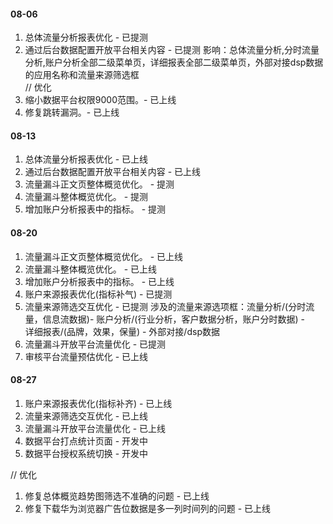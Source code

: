 #### 08-06
1. 总体流量分析报表优化 - 已提测
2. 通过后台数据配置开放平台相关内容 - 已提测 
影响：总体流量分析,分时流量分析,账户分析全部二级菜单页，详细报表全部二级菜单页，外部对接dsp数据 的应用名称和流量来源筛选框  
// 优化  
1. 缩小数据平台权限9000范围。- 已上线
2. 修复跳转漏洞。- 已上线

#### 08-13
1. 总体流量分析报表优化 - 已上线
2. 通过后台数据配置开放平台相关内容 - 已上线
3. 流量漏斗正文页整体概览优化。 - 提测
4. 流量漏斗整体概览优化。 - 提测
5. 增加账户分析报表中的指标。 - 提测

#### 08-20
1. 流量漏斗正文页整体概览优化。 - 已上线
2. 流量漏斗整体概览优化。 - 已上线
3. 增加账户分析报表中的指标。 - 已上线
4. 账户来源报表优化(指标补气) - 已提测 
5. 流量来源筛选交互优化 - 已提测
涉及的流量来源选项框：流量分析/(分时流量，信息流数据)- 账户分析/(行业分析，客户数据分析，账户分时数据) -  
详细报表/(品牌，效果，保量) - 外部对接/dsp数据 
6. 流量漏斗开放平台流量优化 - 已提测 
7. 审核平台流量预估优化 - 已上线

#### 08-27
1. 账户来源报表优化(指标补齐) - 已上线
2. 流量来源筛选交互优化 - 已上线
3. 流量漏斗开放平台流量优化 - 已上线 
4. 数据平台打点统计页面 - 开发中
5. 数据平台授权系统切换 - 开发中

// 优化
1. 修复总体概览趋势图筛选不准确的问题 - 已上线
2. 修复下载华为浏览器广告位数据是多一列时间列的问题 - 已上线


